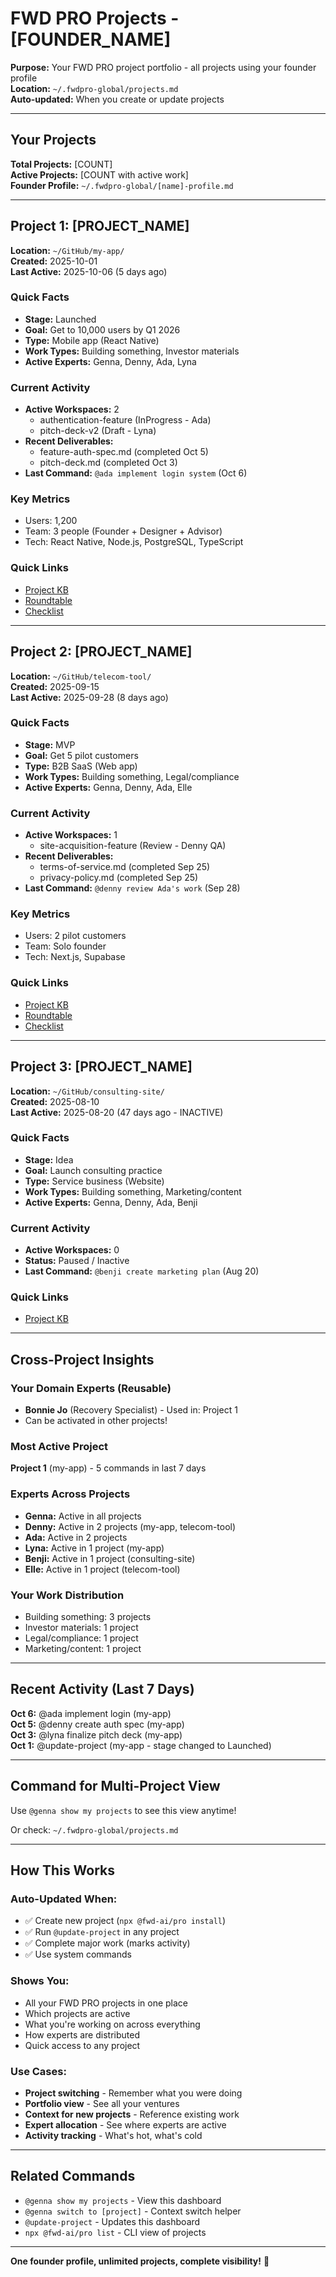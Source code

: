# FWD PRO Projects - [FOUNDER_NAME]

**Purpose:** Your FWD PRO project portfolio - all projects using your founder profile  
**Location:** `~/.fwdpro-global/projects.md`  
**Auto-updated:** When you create or update projects

---

## Your Projects

**Total Projects:** [COUNT]  
**Active Projects:** [COUNT with active work]  
**Founder Profile:** `~/.fwdpro-global/[name]-profile.md`

---

## Project 1: [PROJECT_NAME]

**Location:** `~/GitHub/my-app/`  
**Created:** 2025-10-01  
**Last Active:** 2025-10-06 (5 days ago)

### Quick Facts
- **Stage:** Launched
- **Goal:** Get to 10,000 users by Q1 2026
- **Type:** Mobile app (React Native)
- **Work Types:** Building something, Investor materials
- **Active Experts:** Genna, Denny, Ada, Lyna

### Current Activity
- **Active Workspaces:** 2
  - authentication-feature (InProgress - Ada)
  - pitch-deck-v2 (Draft - Lyna)
- **Recent Deliverables:** 
  - feature-auth-spec.md (completed Oct 5)
  - pitch-deck.md (completed Oct 3)
- **Last Command:** `@ada implement login system` (Oct 6)

### Key Metrics
- Users: 1,200
- Team: 3 people (Founder + Designer + Advisor)
- Tech: React Native, Node.js, PostgreSQL, TypeScript

### Quick Links
- [Project KB](~/GitHub/my-app/.fwdpro/project/project-kb.md)
- [Roundtable](~/GitHub/my-app/roundtable/whiteboards.md)
- [Checklist](~/GitHub/my-app/roundtable/[your-name]-checklist.md)

---

## Project 2: [PROJECT_NAME]

**Location:** `~/GitHub/telecom-tool/`  
**Created:** 2025-09-15  
**Last Active:** 2025-09-28 (8 days ago)

### Quick Facts
- **Stage:** MVP
- **Goal:** Get 5 pilot customers
- **Type:** B2B SaaS (Web app)
- **Work Types:** Building something, Legal/compliance
- **Active Experts:** Genna, Denny, Ada, Elle

### Current Activity
- **Active Workspaces:** 1
  - site-acquisition-feature (Review - Denny QA)
- **Recent Deliverables:**
  - terms-of-service.md (completed Sep 25)
  - privacy-policy.md (completed Sep 25)
- **Last Command:** `@denny review Ada's work` (Sep 28)

### Key Metrics
- Users: 2 pilot customers
- Team: Solo founder
- Tech: Next.js, Supabase

### Quick Links
- [Project KB](~/GitHub/telecom-tool/.fwdpro/project/project-kb.md)
- [Roundtable](~/GitHub/telecom-tool/roundtable/whiteboards.md)
- [Checklist](~/GitHub/telecom-tool/roundtable/[your-name]-checklist.md)

---

## Project 3: [PROJECT_NAME]

**Location:** `~/GitHub/consulting-site/`  
**Created:** 2025-08-10  
**Last Active:** 2025-08-20 (47 days ago - INACTIVE)

### Quick Facts
- **Stage:** Idea
- **Goal:** Launch consulting practice
- **Type:** Service business (Website)
- **Work Types:** Building something, Marketing/content
- **Active Experts:** Genna, Denny, Ada, Benji

### Current Activity
- **Active Workspaces:** 0
- **Status:** Paused / Inactive
- **Last Command:** `@benji create marketing plan` (Aug 20)

### Quick Links
- [Project KB](~/GitHub/consulting-site/.fwdpro/project/project-kb.md)

---

## Cross-Project Insights

### Your Domain Experts (Reusable)
- **Bonnie Jo** (Recovery Specialist) - Used in: Project 1
- Can be activated in other projects!

### Most Active Project
**Project 1** (my-app) - 5 commands in last 7 days

### Experts Across Projects
- **Genna:** Active in all projects
- **Denny:** Active in 2 projects (my-app, telecom-tool)
- **Ada:** Active in 2 projects
- **Lyna:** Active in 1 project (my-app)
- **Benji:** Active in 1 project (consulting-site)
- **Elle:** Active in 1 project (telecom-tool)

### Your Work Distribution
- Building something: 3 projects
- Investor materials: 1 project
- Legal/compliance: 1 project
- Marketing/content: 1 project

---

## Recent Activity (Last 7 Days)

**Oct 6:** @ada implement login (my-app)  
**Oct 5:** @denny create auth spec (my-app)  
**Oct 3:** @lyna finalize pitch deck (my-app)  
**Oct 1:** @update-project (my-app - stage changed to Launched)

---

## Command for Multi-Project View

Use `@genna show my projects` to see this view anytime!

Or check: `~/.fwdpro-global/projects.md`

---

## How This Works

### Auto-Updated When:
- ✅ Create new project (`npx @fwd-ai/pro install`)
- ✅ Run `@update-project` in any project
- ✅ Complete major work (marks activity)
- ✅ Use system commands

### Shows You:
- All your FWD PRO projects in one place
- Which projects are active
- What you're working on across everything
- How experts are distributed
- Quick access to any project

### Use Cases:
- **Project switching** - Remember what you were doing
- **Portfolio view** - See all your ventures
- **Context for new projects** - Reference existing work
- **Expert allocation** - See where experts are active
- **Activity tracking** - What's hot, what's cold

---

## Related Commands

- `@genna show my projects` - View this dashboard
- `@genna switch to [project]` - Context switch helper
- `@update-project` - Updates this dashboard
- `npx @fwd-ai/pro list` - CLI view of projects

---

**One founder profile, unlimited projects, complete visibility!** 🚀

